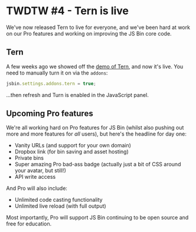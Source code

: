 # TWDTW #4 - Tern is live

We've now released Tern to live for everyone, and we've been hard at work on our Pro features and working on improving the JS Bin core code.

## Tern

A few weeks ago we showed off the [demo of Tern](/blog/twdtw-1-sass-tern-security#tern), and now it's live. You need to manually turn it on via the `addons`:

```js
jsbin.settings.addons.tern = true;
```

...then refresh and Turn is enabled in the JavaScript panel.

## Upcoming Pro features

We're all working hard on Pro features for JS Bin (whilst also pushing out more and more features for *all* users), but here's the headline for day one:

- Vanity URLs (and support for your own domain)
- Dropbox link (for bin saving and asset hosting)
- Private bins
- Super amazing Pro bad-ass badge (actually just a bit of CSS around your avatar, but still!)
- API write access

And Pro will also include:

- Unlimited code casting functionality
- Unlimited live reload (with full output)

Most importantly, Pro will support JS Bin continuing to be open source and free for education. 